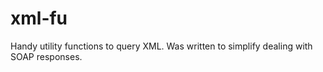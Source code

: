 xml-fu
======

Handy utility functions to query XML. Was written to simplify dealing with SOAP responses.
